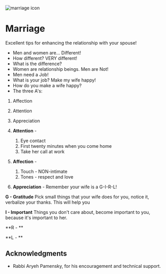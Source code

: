 ![marriage icon](images/color-logo.png "marriage icon")

# Marriage

Excellent tips for enhancing the relationship with your spouse!

- Men and women are... Different!
- How different? VERY different!
- What is the difference?
- Women are relationship beings. Men are Not!
- Men need a Job!
- What is your job? Make my wife happy!
- How do you make a wife happy?
- The three A's: 

1. Affection
1. Attention
1. Appreciation

1. **Attention** - 
	1. Eye contact
	1. First twenty minutes when you come home
	1. Take her call at work

1. **Affection** - 
	1. Touch - NON-intimate
	1. Tones - respect and love

1. **Appreciation** - Remember your wife is a G-I-R-L!

**G - Gratitude**
Pick small things that your wife does for you, notice it, verbalize your thanks.
This will help you 

**I - Important**
Things you don't care about, become important to you, because it's important to her.

**R - **

**L - **


## Acknowledgments

* Rabbi Aryeh Pamensky, for his encouragement and technical support. 
